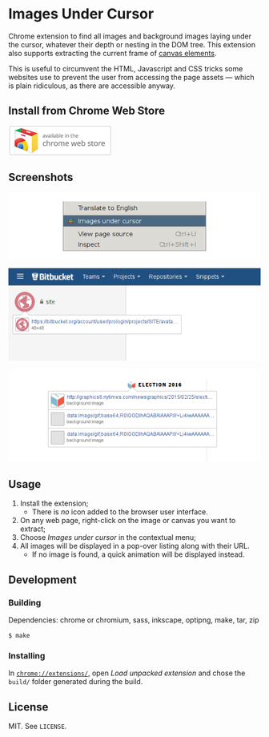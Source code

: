 # Images Under Cursor

Chrome extension to find all images and background images laying under the
cursor, whatever their depth or nesting in the DOM tree. This extension also
supports extracting the current frame of
[canvas elements](https://en.wikipedia.org/wiki/Canvas_element).

This is useful to circumvent the HTML, Javascript and CSS tricks some websites
use to prevent the user from accessing the page assets — which is plain
ridiculous, as there are accessible anyway.

## Install from Chrome Web Store

[![Install from Store](/meta/store-button.png?raw=true)](https://chrome.google.com/webstore/detail/images-under-cursor/kjfcpinmimcpiabejchhneahpajgklcj)

## Screenshots

![Screenshot](/meta/sc-1.png?raw=true "Screenshot of context menu")

![Screenshot](/meta/sc-2.png?raw=true "Screenshot with normal image")

![Screenshot](/meta/sc-3.png?raw=true "Screenshot with background images")

## Usage

1. Install the extension;
    - There is *no* icon added to the browser user interface.
1. On any web page, right-click on the image or canvas you want to extract;
1. Choose *Images under cursor* in the contextual menu;
1. All images will be displayed in a pop-over listing along with their URL.
    - If no image is found, a quick animation will be displayed instead.

## Development

### Building

Dependencies: chrome or chromium, sass, inkscape, optipng, make, tar, zip

```shell
$ make
```

### Installing

In [`chrome://extensions/`](chrome://extensions/), open  *Load unpacked
extension* and chose the `build/` folder generated during the  build.

## License

MIT. See `LICENSE`.
